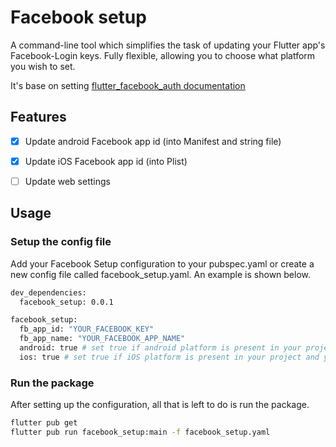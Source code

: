 <!-- 
This README describes the package. If you publish this package to pub.dev,
this README's contents appear on the landing page for your package.

For information about how to write a good package README, see the guide for
[writing package pages](https://dart.dev/guides/libraries/writing-package-pages). 

For general information about developing packages, see the Dart guide for
[creating packages](https://dart.dev/guides/libraries/create-library-packages)
and the Flutter guide for
[developing packages and plugins](https://flutter.dev/developing-packages). 
-->
# Facebook setup

A command-line tool which simplifies the task of updating your Flutter app's Facebook-Login keys. 
Fully flexible, allowing you to choose what platform you wish to set.

It's base on setting [flutter_facebook_auth documentation](https://pub.dev/packages/flutter_facebook_auth)

## Features
- [x] Update android Facebook app id (into Manifest and string file)
- [x] Update iOS Facebook app id (into Plist)
- [ ] Update web settings


## Usage

### Setup the config file
Add your Facebook Setup configuration to your pubspec.yaml or create a new config file called facebook_setup.yaml. 
An example is shown below. 

```bash
dev_dependencies:
  facebook_setup: 0.0.1

facebook_setup:
  fb_app_id: "YOUR_FACEBOOK_KEY"
  fb_app_name: "YOUR_FACEBOOK_APP_NAME"
  android: true # set true if android platform is present in your project and you want set/add keys, false in other case
  ios: true # set true if iOS platform is present in your project and you want set/add keys, false in other case
```

### Run the package
After setting up the configuration, all that is left to do is run the package.

```bash
flutter pub get
flutter pub run facebook_setup:main -f facebook_setup.yaml
```

